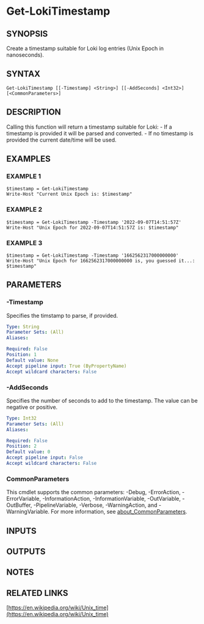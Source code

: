 # Get-LokiTimestamp

## SYNOPSIS
Create a timestamp suitable for Loki log entries (Unix Epoch in nanoseconds).

## SYNTAX

```
Get-LokiTimestamp [[-Timestamp] <String>] [[-AddSeconds] <Int32>] [<CommonParameters>]
```

## DESCRIPTION
Calling this function will return a timestamp suitable for Loki:
    - If a timestamp is provided it will be parsed and converted.
    - If no timestamp is provided the current date/time will be used.

## EXAMPLES

### EXAMPLE 1
```
$timestamp = Get-LokiTimestamp
Write-Host "Current Unix Epoch is: $timestamp"
```

### EXAMPLE 2
```
$timestamp = Get-LokiTimestamp -Timestamp '2022-09-07T14:51:57Z'
Write-Host "Unix Epoch for 2022-09-07T14:51:57Z is: $timestamp"
```

### EXAMPLE 3
```
$timestamp = Get-LokiTimestamp -Timestamp '1662562317000000000'
Write-Host "Unix Epoch for 1662562317000000000 is, you guessed it...: $timestamp"
```

## PARAMETERS

### -Timestamp
Specifies the timstamp to parse, if provided.

```yaml
Type: String
Parameter Sets: (All)
Aliases:

Required: False
Position: 1
Default value: None
Accept pipeline input: True (ByPropertyName)
Accept wildcard characters: False
```

### -AddSeconds
Specifies the number of seconds to add to the timestamp.
The value can be negative or positive.

```yaml
Type: Int32
Parameter Sets: (All)
Aliases:

Required: False
Position: 2
Default value: 0
Accept pipeline input: False
Accept wildcard characters: False
```

### CommonParameters
This cmdlet supports the common parameters: -Debug, -ErrorAction, -ErrorVariable, -InformationAction, -InformationVariable, -OutVariable, -OutBuffer, -PipelineVariable, -Verbose, -WarningAction, and -WarningVariable. For more information, see [about_CommonParameters](http://go.microsoft.com/fwlink/?LinkID=113216).

## INPUTS

## OUTPUTS

## NOTES

## RELATED LINKS

[https://en.wikipedia.org/wiki/Unix_time](https://en.wikipedia.org/wiki/Unix_time)

